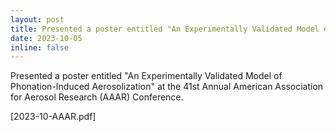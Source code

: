 ```yaml
---
layout: post
title: Presented a poster entitled "An Experimentally Validated Model of Phonation-Induced Aerosolization" at the 41st Annual American Association for Aerosol Research (AAAR) Conference.
date: 2023-10-05
inline: false
---
```

Presented a poster entitled "An Experimentally Validated Model of Phonation-Induced Aerosolization" at the 41st Annual American Association for Aerosol Research (AAAR) Conference.

[2023-10-AAAR.pdf]
